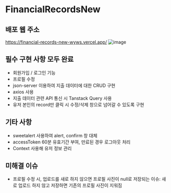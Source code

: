 # FinancialRecordsNew

## 배포 웹 주소
https://financial-records-new-wyws.vercel.app/
![image](https://github.com/slsl2/FinancialRecordsNew/assets/97243275/5c92aa02-ca93-4c52-8fdf-656b5f9103fd)

## 필수 구현 사항 모두 완료
- 회원가입 / 로그인 기능
- 프로필 수정
- json-server 이용하여 지출 데이터에 대한 CRUD 구현
- axios 사용
- 지출 데이터 관련 API 통신 시 Tanstack Query 사용
- 유저 본인의 record만 클릭 시 수정/삭제 창으로 넘어갈 수 있도록 구현

## 기타 사항
- sweetalert 사용하여 alert, confirm 창 대체
- accessToken 60분 유효기간 부여, 만료된 경우 로그아웃 처리
- Context 사용해 유저 정보 관리

## 미해결 이슈
- 프로필 수정 시, 업로드를 새로 하지 않으면 프로필 사진이 null로 저장되는 이슈:
  새로 업로드 하지 않고 저장하면 기존의 프로필 사진이 지워짐
